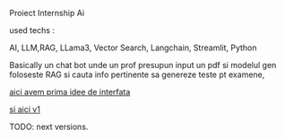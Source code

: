 Proiect Internship Ai 

used techs :

AI, LLM,RAG, LLama3, Vector Search, Langchain, Streamlit, Python 


Basically un chat bot unde un prof presupun input un pdf si modelul gen foloseste RAG si cauta info pertinente sa genereze teste pt examene, 

[aici avem prima idee de interfata](proiect-Soft31/cute-interface.py)

[si aici v1 ](proiect-Soft31/v1.py)

TODO: next versions.


